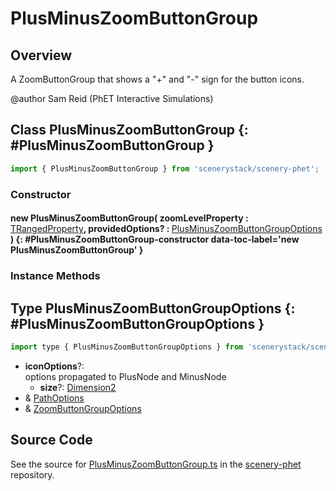 # PlusMinusZoomButtonGroup

## Overview

A ZoomButtonGroup that shows a "+" and "-" sign for the button icons.

@author Sam Reid (PhET Interactive Simulations)

## Class PlusMinusZoomButtonGroup {: #PlusMinusZoomButtonGroup }


```js
import { PlusMinusZoomButtonGroup } from 'scenerystack/scenery-phet';
```
### Constructor

#### new PlusMinusZoomButtonGroup( zoomLevelProperty : <span style="font-weight: 400;">[TRangedProperty](../axon/TRangedProperty.md)</span>, providedOptions? : <span style="font-weight: 400;">[PlusMinusZoomButtonGroupOptions](../scenery-phet/PlusMinusZoomButtonGroup.md#PlusMinusZoomButtonGroupOptions)</span> ) {: #PlusMinusZoomButtonGroup-constructor data-toc-label='new PlusMinusZoomButtonGroup' }

### Instance Methods





## Type PlusMinusZoomButtonGroupOptions {: #PlusMinusZoomButtonGroupOptions }


```js
import type { PlusMinusZoomButtonGroupOptions } from 'scenerystack/scenery-phet';
```


- **iconOptions**?:
<br>  options propagated to PlusNode and MinusNode
  - **size**?: [Dimension2](../dot/Dimension2.md)
- &amp; [PathOptions](../scenery/Path.md#PathOptions)
- &amp; [ZoomButtonGroupOptions](../scenery-phet/ZoomButtonGroup.md#ZoomButtonGroupOptions)




## Source Code

See the source for [PlusMinusZoomButtonGroup.ts](https://github.com/phetsims/scenery-phet/blob/main/js/PlusMinusZoomButtonGroup.ts) in the [scenery-phet](https://github.com/phetsims/scenery-phet) repository.
